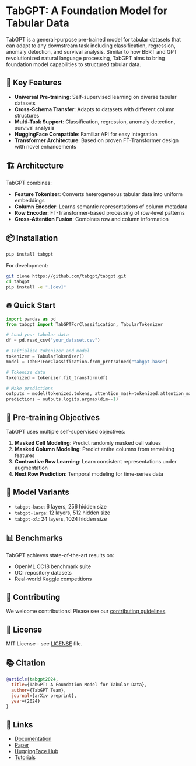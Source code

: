 # TabGPT: A Foundation Model for Tabular Data

TabGPT is a general-purpose pre-trained model for tabular datasets that can adapt to any downstream task including classification, regression, anomaly detection, and survival analysis. Similar to how BERT and GPT revolutionized natural language processing, TabGPT aims to bring foundation model capabilities to structured tabular data.

## 🚀 Key Features

- **Universal Pre-training**: Self-supervised learning on diverse tabular datasets
- **Cross-Schema Transfer**: Adapts to datasets with different column structures
- **Multi-Task Support**: Classification, regression, anomaly detection, survival analysis
- **HuggingFace Compatible**: Familiar API for easy integration
- **Transformer Architecture**: Based on proven FT-Transformer design with novel enhancements

## 🏗️ Architecture

TabGPT combines:
- **Feature Tokenizer**: Converts heterogeneous tabular data into uniform embeddings
- **Column Encoder**: Learns semantic representations of column metadata
- **Row Encoder**: FT-Transformer-based processing of row-level patterns  
- **Cross-Attention Fusion**: Combines row and column information

## 📦 Installation

```bash
pip install tabgpt
```

For development:
```bash
git clone https://github.com/tabgpt/tabgpt.git
cd tabgpt
pip install -e ".[dev]"
```

## 🔥 Quick Start

```python
import pandas as pd
from tabgpt import TabGPTForClassification, TabularTokenizer

# Load your tabular data
df = pd.read_csv("your_dataset.csv")

# Initialize tokenizer and model
tokenizer = TabularTokenizer()
model = TabGPTForClassification.from_pretrained("tabgpt-base")

# Tokenize data
tokenized = tokenizer.fit_transform(df)

# Make predictions
outputs = model(tokenized.tokens, attention_mask=tokenized.attention_mask)
predictions = outputs.logits.argmax(dim=-1)
```

## 🎯 Pre-training Objectives

TabGPT uses multiple self-supervised objectives:

1. **Masked Cell Modeling**: Predict randomly masked cell values
2. **Masked Column Modeling**: Predict entire columns from remaining features  
3. **Contrastive Row Learning**: Learn consistent representations under augmentation
4. **Next Row Prediction**: Temporal modeling for time-series data

## 🔧 Model Variants

- `tabgpt-base`: 6 layers, 256 hidden size
- `tabgpt-large`: 12 layers, 512 hidden size  
- `tabgpt-xl`: 24 layers, 1024 hidden size

## 📊 Benchmarks

TabGPT achieves state-of-the-art results on:
- OpenML CC18 benchmark suite
- UCI repository datasets
- Real-world Kaggle competitions

## 🤝 Contributing

We welcome contributions! Please see our [contributing guidelines](CONTRIBUTING.md).

## 📄 License

MIT License - see [LICENSE](LICENSE) file.

## 📚 Citation

```bibtex
@article{tabgpt2024,
  title={TabGPT: A Foundation Model for Tabular Data},
  author={TabGPT Team},
  journal={arXiv preprint},
  year={2024}
}
```

## 🔗 Links

- [Documentation](https://tabgpt.readthedocs.io)
- [Paper](https://arxiv.org/abs/xxxx.xxxxx)
- [HuggingFace Hub](https://huggingface.co/tabgpt)
- [Tutorials](https://github.com/tabgpt/tutorials)